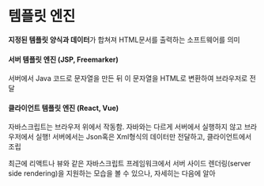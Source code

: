 
# 템플릿 엔진

**지정된 템플릿 양식과 데이터**가 합쳐져 HTML문서를 출력하는 소프트웨어를 의미

#### 서버 템플릿 엔진 (JSP, Freemarker)
서버에서 Java 코드로 문자열을 만든 뒤 이 문자열을 HTML로 변환하여 브라우저로 전달

#### 클라이언트 템플릿 엔진 (React, Vue)
자바스크립트는 브라우저 위에서 작동함.
자바와는 다르게 서버에서 실행하지 않고 브라우저에서 실행!
서버에서는 Json혹은 Xml형식의 데이터만 전달하고, 클라이언트에서 조립

최근에 리액트나 뷰와 같은 자바스크립트 프레임워크에서 서버 사이드 렌더링(server side rendering)을 지원하는 모습을 볼 수 있으나, 자세히는 다음에 알아
<!--stackedit_data:
eyJoaXN0b3J5IjpbMTA5NTg1ODE5XX0=
-->